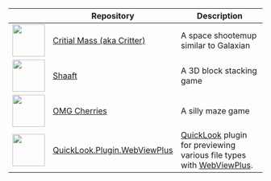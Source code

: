 | | Repository | Description |
| --- | --- | --- |
| <img src="https://github.com/user-attachments/assets/a52793dd-f444-48bf-bffa-49b743897988" width="64px"> | [Critial Mass (aka Critter)](https://github.com/mooflu/critter) | A space shootemup similar to Galaxian |
| <img src="https://github.com/user-attachments/assets/b2bf5d75-1e4f-445f-be6d-059a684bbcf2" width="64px"> | [Shaaft](https://github.com/mooflu/shaaft) | A 3D block stacking game |
| <img src="https://github.com/user-attachments/assets/088e4d99-669e-4f12-9586-09797468982b" width="64px"> | [OMG Cherries](https://github.com/mooflu/omgcherries) | A silly maze game |
| <img src="https://user-images.githubusercontent.com/693717/210183526-1708c821-172e-4c71-9b02-2a9885654505.svg" width="64px"> | [QuickLook.Plugin.WebViewPlus](https://github.com/mooflu/QuickLook.Plugin.WebViewPlus) | [QuickLook](https://github.com/QL-Win/QuickLook) plugin for previewing various file types with [WebViewPlus](https://github.com/mooflu/WebViewPlus). |
